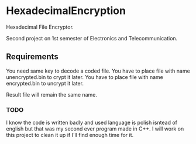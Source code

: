 # HexadecimalEncryption
Hexadecimal File Encryptor.

Second project on 1st semester of Electronics and Telecommunication. 

## Requirements
You need same key to decode a coded file.
You have to place file with name unencrypted.bin to crypt it later.
You have to place file with name encrypted.bin to uncrypt it later. 

Result file will remain the same name.

### TODO
I know the code is written badly and used language is polish isntead of english but that was my second ever program made in C++.
I will work on this project to clean it up if I'll find enough time for it.
